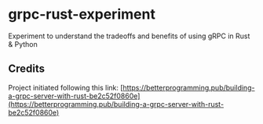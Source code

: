 # grpc-rust-experiment

Experiment to understand the tradeoffs and benefits of using gRPC in Rust & Python

## Credits

Project initiated following this link: [https://betterprogramming.pub/building-a-grpc-server-with-rust-be2c52f0860e](https://betterprogramming.pub/building-a-grpc-server-with-rust-be2c52f0860e)
